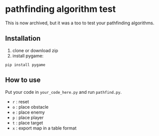# pathfinding algorithm test
This is now archived, but it was a too to test your pathfinding algorithms.

## Installation
1. clone or download zip
2. install pygame:
```
pip install pygame
```

## How to use
Put your code in `your_code_here.py` and run `pathfind.py`. 

- `r` : reset
- `o` : place obstacle
- `e` : place enemy
- `p` : place player
- `t` : place target
- `x` : export map in a table format